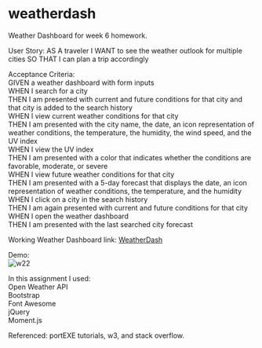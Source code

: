 # weatherdash
Weather Dashboard for week 6 homework.

User Story:
AS A traveler
I WANT to see the weather outlook for multiple cities
SO THAT I can plan a trip accordingly


Acceptance Criteria:  
GIVEN a weather dashboard with form inputs  
WHEN I search for a city  
THEN I am presented with current and future conditions for that city and that city is added to the search history  
WHEN I view current weather conditions for that city  
THEN I am presented with the city name, the date, an icon representation of weather conditions, the temperature, the humidity, the wind speed, and the UV index  
WHEN I view the UV index  
THEN I am presented with a color that indicates whether the conditions are favorable, moderate, or severe  
WHEN I view future weather conditions for that city  
THEN I am presented with a 5-day forecast that displays the date, an icon representation of weather conditions, the temperature, and the humidity  
WHEN I click on a city in the search history  
THEN I am again presented with current and future conditions for that city  
WHEN I open the weather dashboard  
THEN I am presented with the last searched city forecast 


Working Weather Dashboard link:   [WeatherDash](https://tbonexas.github.io/weatherdash/)

Demo:    
![w22](https://user-images.githubusercontent.com/67118229/93568543-2d856d00-f945-11ea-9eea-4bff8efee3b7.gif)



In this assignment I used:  
Open Weather API  
Bootstrap   
Font Awesome  
jQuery  
Moment.js  

Referenced: portEXE tutorials, w3, and stack overflow.

